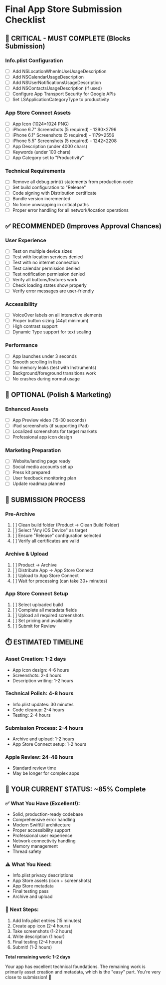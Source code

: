 # Final App Store Submission Checklist

## 🚨 CRITICAL - MUST COMPLETE (Blocks Submission)

### Info.plist Configuration
- [ ] Add NSLocationWhenInUseUsageDescription 
- [ ] Add NSCalendarUsageDescription
- [ ] Add NSUserNotificationsUsageDescription
- [ ] Add NSContactsUsageDescription (if used)
- [ ] Configure App Transport Security for Google APIs
- [ ] Set LSApplicationCategoryType to productivity

### App Store Connect Assets  
- [ ] App Icon (1024×1024 PNG)
- [ ] iPhone 6.7" Screenshots (5 required) - 1290×2796
- [ ] iPhone 6.1" Screenshots (5 required) - 1179×2556  
- [ ] iPhone 5.5" Screenshots (5 required) - 1242×2208
- [ ] App Description (under 4000 chars)
- [ ] Keywords (under 100 chars)
- [ ] App Category set to "Productivity"

### Technical Requirements
- [ ] Remove all debug print() statements from production code
- [ ] Set build configuration to "Release" 
- [ ] Code signing with Distribution certificate
- [ ] Bundle version incremented
- [ ] No force unwrapping in critical paths
- [ ] Proper error handling for all network/location operations

## ✅ RECOMMENDED (Improves Approval Chances)

### User Experience
- [ ] Test on multiple device sizes
- [ ] Test with location services denied 
- [ ] Test with no internet connection
- [ ] Test calendar permission denied
- [ ] Test notification permission denied
- [ ] Verify all buttons/features work
- [ ] Check loading states show properly
- [ ] Verify error messages are user-friendly

### Accessibility  
- [ ] VoiceOver labels on all interactive elements
- [ ] Proper button sizing (44pt minimum)
- [ ] High contrast support
- [ ] Dynamic Type support for text scaling

### Performance
- [ ] App launches under 3 seconds
- [ ] Smooth scrolling in lists
- [ ] No memory leaks (test with Instruments)
- [ ] Background/foreground transitions work
- [ ] No crashes during normal usage

## 🎯 OPTIONAL (Polish & Marketing)

### Enhanced Assets
- [ ] App Preview video (15-30 seconds)
- [ ] iPad screenshots (if supporting iPad)
- [ ] Localized screenshots for target markets
- [ ] Professional app icon design

### Marketing Preparation
- [ ] Website/landing page ready
- [ ] Social media accounts set up
- [ ] Press kit prepared
- [ ] User feedback monitoring plan
- [ ] Update roadmap planned

## 🚀 SUBMISSION PROCESS

### Pre-Archive
1. [ ] Clean build folder (Product → Clean Build Folder)
2. [ ] Select "Any iOS Device" as target
3. [ ] Ensure "Release" configuration selected
4. [ ] Verify all certificates are valid

### Archive & Upload  
1. [ ] Product → Archive
2. [ ] Distribute App → App Store Connect
3. [ ] Upload to App Store Connect
4. [ ] Wait for processing (can take 30+ minutes)

### App Store Connect Setup
1. [ ] Select uploaded build
2. [ ] Complete all metadata fields
3. [ ] Upload all required screenshots
4. [ ] Set pricing and availability  
5. [ ] Submit for Review

## ⏱️ ESTIMATED TIMELINE

### Asset Creation: 1-2 days
- App icon design: 4-6 hours
- Screenshots: 2-4 hours  
- Description writing: 1-2 hours

### Technical Polish: 4-8 hours
- Info.plist updates: 30 minutes
- Code cleanup: 2-4 hours
- Testing: 2-4 hours

### Submission Process: 2-4 hours
- Archive and upload: 1-2 hours
- App Store Connect setup: 1-2 hours

### Apple Review: 24-48 hours
- Standard review time
- May be longer for complex apps

## 🎯 YOUR CURRENT STATUS: ~85% Complete

### ✅ What You Have (Excellent!):
- Solid, production-ready codebase
- Comprehensive error handling  
- Modern SwiftUI architecture
- Proper accessibility support
- Professional user experience
- Network connectivity handling
- Memory management
- Thread safety

### ⚠️ What You Need:
- Info.plist privacy descriptions
- App Store assets (icon + screenshots)
- App Store metadata
- Final testing pass
- Archive and upload

### 🚀 Next Steps:
1. Add Info.plist entries (15 minutes)
2. Create app icon (2-4 hours)  
3. Take screenshots (1-2 hours)
4. Write description (1 hour)
5. Final testing (2-4 hours)
6. Submit! (1-2 hours)

**Total remaining work: 1-2 days**

Your app has excellent technical foundations. The remaining work is primarily asset creation and metadata, which is the "easy" part. You're very close to submission! 🎉